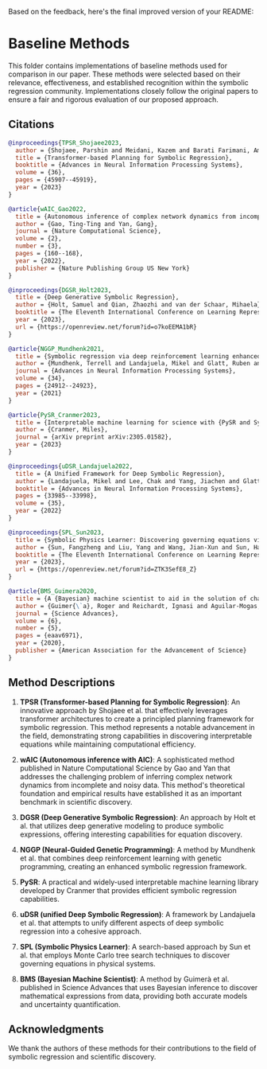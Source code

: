 Based on the feedback, here's the final improved version of your README:

# Baseline Methods

This folder contains implementations of baseline methods used for comparison in our paper. These methods were selected based on their relevance, effectiveness, and established recognition within the symbolic regression community. Implementations closely follow the original papers to ensure a fair and rigorous evaluation of our proposed approach.

## Citations

```bibtex
@inproceedings{TPSR_Shojaee2023,
  author = {Shojaee, Parshin and Meidani, Kazem and Barati Farimani, Amir and Reddy, Chandan},
  title = {Transformer-based Planning for Symbolic Regression},
  booktitle = {Advances in Neural Information Processing Systems},
  volume = {36},
  pages = {45907--45919},
  year = {2023}
}

@article{wAIC_Gao2022,
  title = {Autonomous inference of complex network dynamics from incomplete and noisy data},
  author = {Gao, Ting-Ting and Yan, Gang},
  journal = {Nature Computational Science},
  volume = {2},
  number = {3},
  pages = {160--168},
  year = {2022},
  publisher = {Nature Publishing Group US New York}
}

@inproceedings{DGSR_Holt2023,
  title = {Deep Generative Symbolic Regression},
  author = {Holt, Samuel and Qian, Zhaozhi and van der Schaar, Mihaela},
  booktitle = {The Eleventh International Conference on Learning Representations},
  year = {2023},
  url = {https://openreview.net/forum?id=o7koEEMA1bR}
}

@article{NGGP_Mundhenk2021,
  title = {Symbolic regression via deep reinforcement learning enhanced genetic programming seeding},
  author = {Mundhenk, Terrell and Landajuela, Mikel and Glatt, Ruben and Santiago, Claudio P and Petersen, Brenden K and others},
  journal = {Advances in Neural Information Processing Systems},
  volume = {34},
  pages = {24912--24923},
  year = {2021}
}

@article{PySR_Cranmer2023,
  title = {Interpretable machine learning for science with {PySR and SymbolicRegression.jl}},
  author = {Cranmer, Miles},
  journal = {arXiv preprint arXiv:2305.01582},
  year = {2023}
}

@inproceedings{uDSR_Landajuela2022,
  title = {A Unified Framework for Deep Symbolic Regression},
  author = {Landajuela, Mikel and Lee, Chak and Yang, Jiachen and Glatt, Ruben and Santiago, Claudio P and Aravena, Ignacio and Mundhenk, Terrell N and Mulcahy, Garrett and Petersen, Brenden K},
  booktitle = {Advances in Neural Information Processing Systems},
  pages = {33985--33998},
  volume = {35},
  year = {2022}
}

@inproceedings{SPL_Sun2023,
  title = {Symbolic Physics Learner: Discovering governing equations via Monte Carlo tree search},
  author = {Sun, Fangzheng and Liu, Yang and Wang, Jian-Xun and Sun, Hao},
  booktitle = {The Eleventh International Conference on Learning Representations},
  year = {2023},
  url = {https://openreview.net/forum?id=ZTK3SefE8_Z}
}

@article{BMS_Guimera2020,
  title = {A {Bayesian} machine scientist to aid in the solution of challenging scientific problems},
  author = {Guimer{\`a}, Roger and Reichardt, Ignasi and Aguilar-Mogas, Antoni and Massucci, Francesco A and Miranda, Manuel and Pallar{\`e}s, Jordi and Sales-Pardo, Marta},
  journal = {Science Advances},
  volume = {6},
  number = {5},
  pages = {eaav6971},
  year = {2020},
  publisher = {American Association for the Advancement of Science}
}
```

## Method Descriptions

1. **TPSR (Transformer-based Planning for Symbolic Regression)**: An innovative approach by Shojaee et al. that effectively leverages transformer architectures to create a principled planning framework for symbolic regression. This method represents a notable advancement in the field, demonstrating strong capabilities in discovering interpretable equations while maintaining computational efficiency.

2. **wAIC (Autonomous inference with AIC)**: A sophisticated method published in Nature Computational Science by Gao and Yan that addresses the challenging problem of inferring complex network dynamics from incomplete and noisy data. This method's theoretical foundation and empirical results have established it as an important benchmark in scientific discovery.

3. **DGSR (Deep Generative Symbolic Regression)**: An approach by Holt et al. that utilizes deep generative modeling to produce symbolic expressions, offering interesting capabilities for equation discovery.

4. **NGGP (Neural-Guided Genetic Programming)**: A method by Mundhenk et al. that combines deep reinforcement learning with genetic programming, creating an enhanced symbolic regression framework.

5. **PySR**: A practical and widely-used interpretable machine learning library developed by Cranmer that provides efficient symbolic regression capabilities.

6. **uDSR (unified Deep Symbolic Regression)**: A framework by Landajuela et al. that attempts to unify different aspects of deep symbolic regression into a cohesive approach.

7. **SPL (Symbolic Physics Learner)**: A search-based approach by Sun et al. that employs Monte Carlo tree search techniques to discover governing equations in physical systems.

8. **BMS (Bayesian Machine Scientist)**: A method by Guimerà et al. published in Science Advances that uses Bayesian inference to discover mathematical expressions from data, providing both accurate models and uncertainty quantification.

## Acknowledgments

We thank the authors of these methods for their contributions to the field of symbolic regression and scientific discovery.